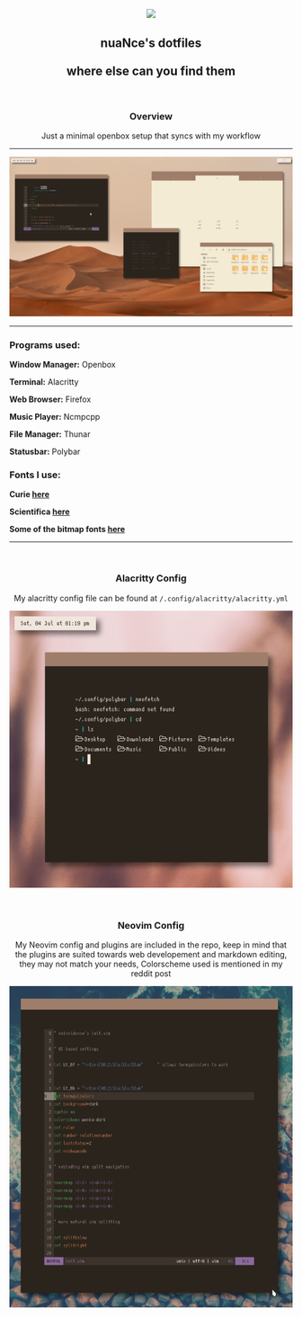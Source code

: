<p align="center">
  <img width="25%" src="https://i.imgur.com/Mcdonvs.jpg?1"
</p>

<h2 align="center">
    <b>nuaNce's dotfiles</b> 
    <br />
    <br />
    <b>where else can you find them</b>
</h2>
<br />

<h3 align="center">
    <b>Overview</b>
</h3>
<p align="center">Just a minimal openbox setup that syncs with my workflow</p>

***
![img](scrots/scrot-desktop.png)

***
### Programs used:

**Window Manager:** Openbox

**Terminal:** Alacritty

**Web Browser:** Firefox

**Music Player:** Ncmpcpp

**File Manager:** Thunar

**Statusbar:** Polybar

### Fonts I use:

**Curie [here](https://github.com/NerdyPepper/curie)**

**Scientifica [here](https://github.com/NerdyPepper/scientifica)**

**Some of the bitmap fonts [here](https://addy-dclxvi.github.io/post/bitmap-fonts/)**
***

<br />
<h3 align="center">Alacritty Config</h3>

<p align="center"

My alacritty config file can be found at `/.config/alacritty/alacritty.yml`

</p>

<p align="center"

![img](scrots/scrot-alacritty.png)

</p>

<br />
<h3 align="center">Neovim Config</h3>

<p align="center"

My Neovim config and plugins are included in the repo, keep in mind that the plugins are suited towards web developement and markdown editing, they may not match your needs, Colorscheme used is mentioned in my reddit post

</p>

<p align="center"

![img](scrots/scrot-neovim.png)

</p>
